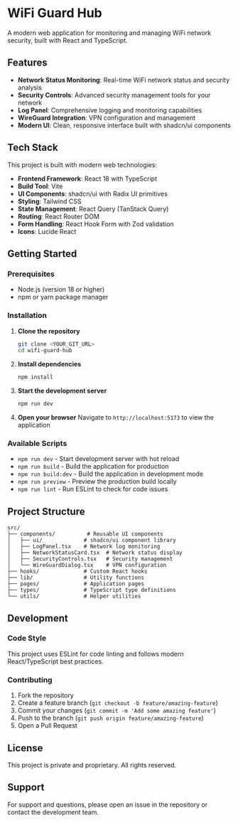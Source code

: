# WiFi Guard Hub

A modern web application for monitoring and managing WiFi network security, built with React and TypeScript.

## Features

- **Network Status Monitoring**: Real-time WiFi network status and security analysis
- **Security Controls**: Advanced security management tools for your network
- **Log Panel**: Comprehensive logging and monitoring capabilities
- **WireGuard Integration**: VPN configuration and management
- **Modern UI**: Clean, responsive interface built with shadcn/ui components

## Tech Stack

This project is built with modern web technologies:

- **Frontend Framework**: React 18 with TypeScript
- **Build Tool**: Vite
- **UI Components**: shadcn/ui with Radix UI primitives
- **Styling**: Tailwind CSS
- **State Management**: React Query (TanStack Query)
- **Routing**: React Router DOM
- **Form Handling**: React Hook Form with Zod validation
- **Icons**: Lucide React

## Getting Started

### Prerequisites

- Node.js (version 18 or higher)
- npm or yarn package manager

### Installation

1. **Clone the repository**

   ```bash
   git clone <YOUR_GIT_URL>
   cd wifi-guard-hub
   ```

2. **Install dependencies**

   ```bash
   npm install
   ```

3. **Start the development server**

   ```bash
   npm run dev
   ```

4. **Open your browser**
   Navigate to `http://localhost:5173` to view the application

### Available Scripts

- `npm run dev` - Start development server with hot reload
- `npm run build` - Build the application for production
- `npm run build:dev` - Build the application in development mode
- `npm run preview` - Preview the production build locally
- `npm run lint` - Run ESLint to check for code issues

## Project Structure

```
src/
├── components/          # Reusable UI components
│   ├── ui/             # shadcn/ui component library
│   ├── LogPanel.tsx    # Network log monitoring
│   ├── NetworkStatusCard.tsx  # Network status display
│   ├── SecurityControls.tsx   # Security management
│   └── WireGuardDialog.tsx    # VPN configuration
├── hooks/              # Custom React hooks
├── lib/                # Utility functions
├── pages/              # Application pages
├── types/              # TypeScript type definitions
└── utils/              # Helper utilities
```

## Development

### Code Style

This project uses ESLint for code linting and follows modern React/TypeScript best practices.

### Contributing

1. Fork the repository
2. Create a feature branch (`git checkout -b feature/amazing-feature`)
3. Commit your changes (`git commit -m 'Add some amazing feature'`)
4. Push to the branch (`git push origin feature/amazing-feature`)
5. Open a Pull Request

## License

This project is private and proprietary. All rights reserved.

## Support

For support and questions, please open an issue in the repository or contact the development team.
